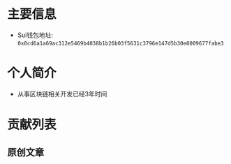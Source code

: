 # 主要信息
- Sui钱包地址: `0x0cd6a1a69ac312e5469b4038b1b26b03f5631c3796e147d5b30e8009677fabe3`

# 个人简介
- 从事区块链相关开发已经3年时间


# 贡献列表

## 原创文章



